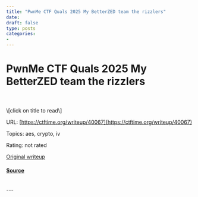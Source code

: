 ```yaml
---
title: "PwnMe CTF Quals 2025 My BetterZED team the rizzlers"
date: 
draft: false
type: posts
categories: 
- 
---
```

# PwnMe CTF Quals 2025 My BetterZED team the rizzlers

<br/>

<br/>
\[click on title to read\]

URL: [https://ctftime.org/writeup/40067](https://ctftime.org/writeup/40067)

Topics: aes, crypto, iv 

Rating: not rated

[Original writeup](https://wepfen.github.io/writeups/easy_diffy_my_zed_my_betterzed/#my-betterzed)

#### [Source](https://ctftime.org/writeup/40067)

<br/>
---
